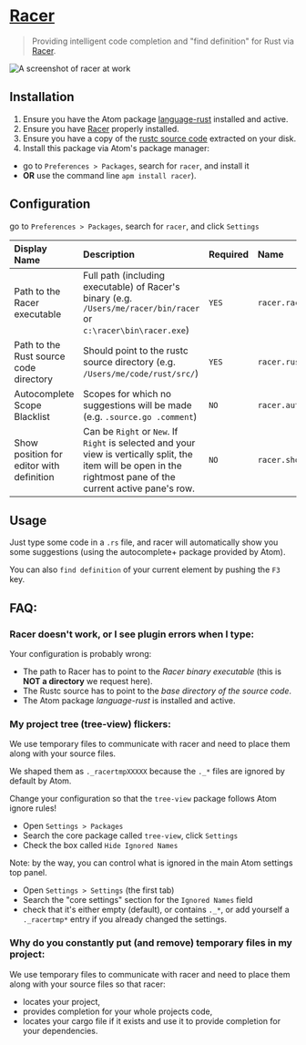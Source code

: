# [Racer](https://atom.io/packages/racer)

> Providing intelligent code completion and "find definition" for Rust via [Racer](https://github.com/phildawes/racer).

![A screenshot of racer at work](https://cloud.githubusercontent.com/assets/1395968/2886329/0396e8a4-d4e2-11e3-9813-f6697a01d959.gif)

## Installation

1. Ensure you have the Atom package [language-rust](https://atom.io/packages/language-rust) installed and active.
2. Ensure you have [Racer](https://github.com/phildawes/racer) properly installed.
3. Ensure you have a copy of the [rustc source code](http://www.rust-lang.org/install.html) extracted on your disk.
4. Install this package via Atom's package manager:
 * go to `Preferences > Packages`, search for `racer`, and install it
 * **OR** use the command line `apm install racer`).

## Configuration

go to `Preferences > Packages`, search for `racer`, and click `Settings`

| Display Name                             | Description                                                                                                                                                      | Required | Name                          |
|:-----------------------------------------|:-----------------------------------------------------------------------------------------------------------------------------------------------------------------|:---------|:------------------------------|
| Path to the Racer executable             | Full path (including executable) of Racer's binary (e.g. `/Users/me/racer/bin/racer` or `c:\racer\bin\racer.exe`)                                                | `YES`    | `racer.racerBinPath`          |
| Path to the Rust source code directory   | Should point to the rustc source directory (e.g. `/Users/me/code/rust/src/`)                                                                                     | `YES`    | `racer.rustSrcPath`           |
| Autocomplete Scope Blacklist             | Scopes for which no suggestions will be made (e.g. `.source.go .comment`)                                                                                        | `NO`     | `racer.autocompleteBlacklist` |
| Show position for editor with definition | Can be `Right` or `New`. If `Right` is selected and your view is vertically split, the item will be open in the rightmost pane of the current active pane's row. | `NO`     | `racer.show`                  |

## Usage

Just type some code in a `.rs` file, and racer will automatically show you some suggestions (using the autocomplete+ package provided by Atom).

You can also `find definition` of your current element by pushing the `F3` key.

## FAQ:
### Racer doesn't work, or I see plugin errors when I type:
Your configuration is probably wrong:
* The path to Racer has to point to the *Racer binary executable* (this is **NOT a directory** we request here).
* The Rustc source has to point to the *base directory of the source code*.
* The Atom package *language-rust* is installed and active.

### My project tree (tree-view) flickers:
We use temporary files to communicate with racer and need to place them along with your source files.

We shaped them as `._racertmpXXXXX` because the `._*` files are ignored by default by Atom.

Change your configuration so that the `tree-view` package follows Atom ignore rules!
* Open `Settings > Packages`
* Search the core package called `tree-view`, click `Settings`
* Check the box called `Hide Ignored Names`

Note: by the way, you can control what is ignored in the main Atom settings top panel.
* Open `Settings > Settings` (the first tab)
* Search the "core settings" section for the `Ignored Names` field
* check that it's either empty (default), or contains `._*`, or add yourself a `._racertmp*` entry if you already changed the settings.

### Why do you constantly put (and remove) temporary files in my project:
We use temporary files to communicate with racer and need to place them along with your source files so that racer:
* locates your project,
* provides completion for your whole projects code,
* locates your cargo file if it exists and use it to provide completion for your dependencies.
